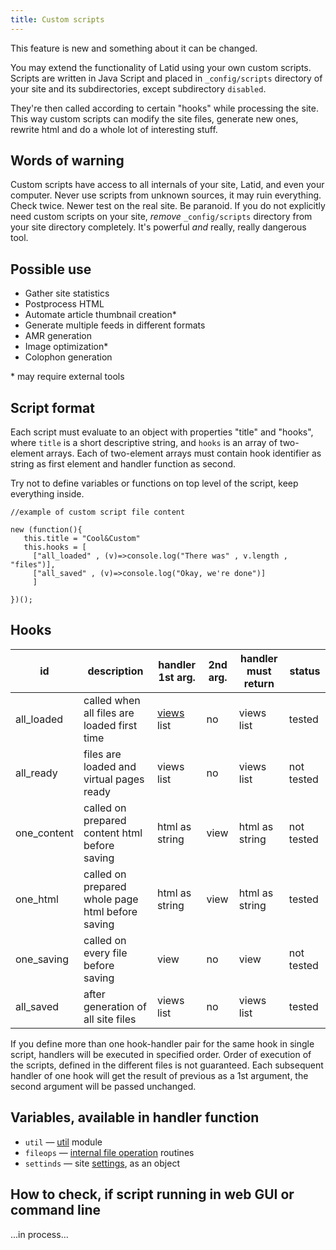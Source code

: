 ```yaml
---
title: Custom scripts
---
```

This feature is new and something about it can be changed.

You may extend the functionality of Latid using your own
custom scripts. Scripts are written in Java Script and placed 
in `_config/scripts` directory of your site and its subdirectories, except 
subdirectory `disabled`. 

They're then called according
to certain "hooks" while processing the site. This way custom scripts
can modify the site files, generate new ones, rewrite html and do a whole
lot of interesting stuff.

Words of warning
---------------
Custom scripts have access to all internals of your site, Latid, and even
your computer. Never use scripts from unknown sources, it may ruin everything. 
Check twice. Newer test on the real site. Be paranoid. If you do not explicitly need custom scripts on
your site, _remove_ `_config/scripts` directory from your site directory completely. It's
powerful _and_ really, really dangerous tool.

Possible use
------------

- Gather site statistics
- Postprocess HTML
- Automate article thumbnail creation* 
- Generate multiple feeds in different formats
- AMR generation
- Image optimization*
- Colophon generation

\* may require external tools

Script format
-------------
Each script must evaluate to an object with properties "title" and "hooks",
where `title` is a short descriptive string, and `hooks` is an array
of two-element arrays. Each of two-element arrays must contain hook 
identifier as string as first element and handler function as second.

Try not to define variables or functions on top level of the script, keep everything
inside.

    //example of custom script file content
    
    new (function(){
       this.title = "Cool&Custom"
       this.hooks = [
         ["all_loaded" , (v)=>console.log("There was" , v.length , "files")],
         ["all_saved" , (v)=>console.log("Okay, we're done")]
         ]

    })();


Hooks
-----

| id          | description                           | handler 1st arg. | 2nd arg. | handler must return | status     |
|-------------|---------------------------------------|------------------|----------|---------------------|------------|
| all_loaded  | called when all files are loaded first time | [views](view.md) list | no | views list     | tested     |
| all_ready   | files are loaded and virtual pages ready    | views list          | no   | views list     | not tested |
| one_content | called on prepared content html before saving    | html as string | view | html as string | not tested |
| one_html    | called on prepared whole page html before saving | html as string | view | html as string | tested     |
| one_saving  | called on every file before saving          | view                | no   | view           | not tested |
| all_saved   | after generation of all site files          | views list          | no   | views list     | tested     |


If you define more than one hook-handler pair for the same hook in single script, handlers will be 
executed in specified order. Order of execution of the scripts, defined 
in the different files is not guaranteed. Each subsequent handler of one hook will get the result of previous
as a 1st argument, the second argument will be passed unchanged. 

Variables, available in handler function
---------------------------------------
- `util`  — [util](util.md) module
- `fileops` — [internal file operation](internal_file_operations.md) routines
- `settinds` — site [settings](settings_toml.md), as an object

How to check, if script running in web GUI or command line
----------------------------------------------------------
...in process...

